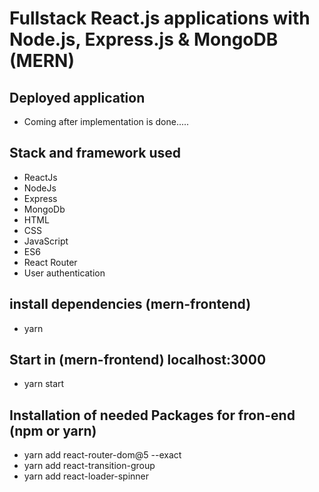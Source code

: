 # Fullstack React.js applications with Node.js, Express.js & MongoDB (MERN)

## Deployed application

- Coming after implementation is done.....

## Stack and framework used

- ReactJs
- NodeJs
- Express
- MongoDb
- HTML
- CSS
- JavaScript
- ES6
- React Router
- User authentication

## install dependencies (mern-frontend)

- yarn

## Start in (mern-frontend) localhost:3000

- yarn start

## Installation of needed Packages for fron-end (npm or yarn)

- yarn add react-router-dom@5 --exact
- yarn add react-transition-group
- yarn add react-loader-spinner
